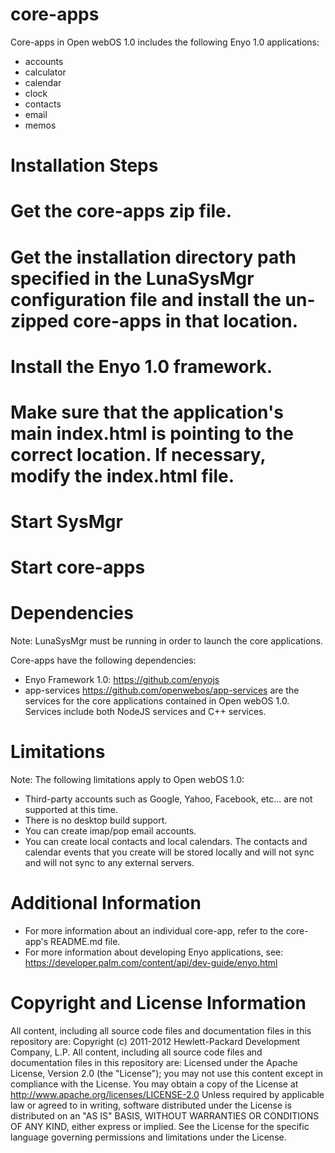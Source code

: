 core-apps
=========

Core-apps in Open webOS 1.0 includes the following Enyo 1.0 applications:

* accounts
* calculator
* calendar
* clock
* contacts
* email
* memos

Installation Steps
==================

# Get the core-apps zip file.
# Get the installation directory path specified in the LunaSysMgr configuration file and install the un-zipped core-apps in that location.
# Install the Enyo 1.0 framework.
# Make sure that the application's main index.html is pointing to the correct location. If necessary, modify the index.html file.
# Start SysMgr
# Start core-apps

Dependencies
============

Note: LunaSysMgr must be running in order to launch the core applications. 

Core-apps have the following dependencies:

* Enyo Framework 1.0: https://github.com/enyojs
* app-services https://github.com/openwebos/app-services are the services for the core applications contained in Open webOS 1.0. Services include both NodeJS services and C++ services.

Limitations
===========

Note: The following limitations apply to Open webOS 1.0:

* Third-party accounts such as Google, Yahoo, Facebook, etc... are not supported at this time.
* There is no desktop build support.
* You can create imap/pop email accounts.
* You can create local contacts and local calendars. The contacts and calendar events that you create will be stored locally and will not sync and will not sync to any external servers.

Additional Information
======================

* For more information about an individual core-app, refer to the core-app's README.md file.
* For more information about developing Enyo applications, see: https://developer.palm.com/content/api/dev-guide/enyo.html

Copyright and License Information
=================================

All content, including all source code files and documentation files in this repository are: 
Copyright (c) 2011-2012 Hewlett-Packard Development Company, L.P.
All content, including all source code files and documentation files in this repository are: Licensed under the Apache License, Version 2.0 (the "License"); you may not use this content except in compliance with the License. You may obtain a copy of the License at
http://www.apache.org/licenses/LICENSE-2.0
Unless required by applicable law or agreed to in writing, software distributed under the License is distributed on an "AS IS" BASIS, WITHOUT WARRANTIES OR CONDITIONS OF ANY KIND, either express or implied. See the License for the specific language governing permissions and limitations under the License.

